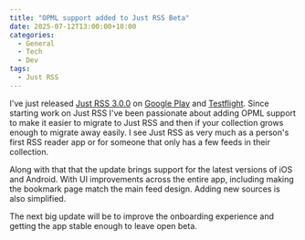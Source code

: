 ```yaml
---
title: "OPML support added to Just RSS Beta"
date: 2025-07-12T13:00:00+10:00
categories:
  - General
  - Tech
  - Dev
tags:
  - Just RSS
---
```


I've just released [Just RSS 3.0.0](https://github.com/frostcube/just-rss/discussions/710) on [Google Play](https://play.google.com/store/apps/details?id=com.frostcube.justrss) and [Testflight](https://testflight.apple.com/join/WsfbPUH1). Since starting work on Just RSS I've been passionate about adding OPML support to make it easier to migrate to Just RSS and then if your collection grows enough to migrate away easily. I see Just RSS as very much as a person's first RSS reader app or for someone that only has a few feeds in their collection.

Along with that that the update brings support for the latest versions of iOS and Android. With UI improvements across the entire app, including making the bookmark page match the main feed design. Adding new sources is also simplified.

The next big update will be to improve the onboarding experience and getting the app stable enough to leave open beta.
